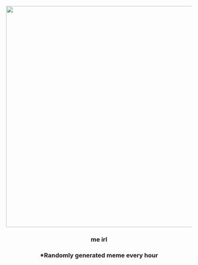 <p align="center">
        <img src="https://i.redd.it/2hdbdxd9x8x91.jpg" width="600" height="600">
        </p>
        <h3 align="center">me irl</h3>
        <h3 align="center">*Randomly generated meme every hour</h3>
    